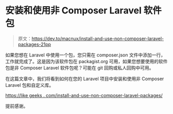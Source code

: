 # 安装和使用非 Composer Laravel 软件包

> 原文：<https://dev.to/macnux/install-and-use-non-composer-laravel-packages-21pp>

如果您想在 Laravel 中使用一个包，您只需在 composer.json 文件中添加一行，工作就完成了。这是因为该软件包在 packagist.org 可用，如果您想要使用的软件包是非 Composer Laravel 软件包呢？可能在 git 回购或私人回购中可用。

在这篇文章中，我们将看到如何在您的 Laravel 项目中安装和使用非 Composer Laravel 包和自定义库。

[https://like geeks . com/install-and-use-non-composer-laravel-packages/](https://likegeeks.com/install-and-use-non-composer-laravel-packages/)

提前感谢。